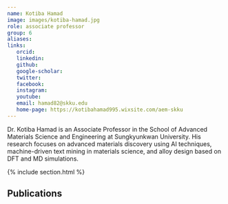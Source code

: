 ```yaml
---
name: Kotiba Hamad
image: images/kotiba-hamad.jpg
role: associate professor
group: 6
aliases:
links:
   orcid: 
   linkedin: 
   github: 
   google-scholar: 
   twitter: 
   facebook: 
   instagram: 
   youtube: 
   email: hamad82@skku.edu
   home-page: https://kotibahamad995.wixsite.com/aem-skku
---
```


Dr. Kotiba Hamad is an Associate Professor in the School of Advanced Materials Science and Engineering at Sungkyunkwan University. His research focuses on advanced materials discovery using AI techniques, machine-driven text mining in materials science, and alloy design based on DFT and MD simulations.

{% include section.html %}
## Publications
